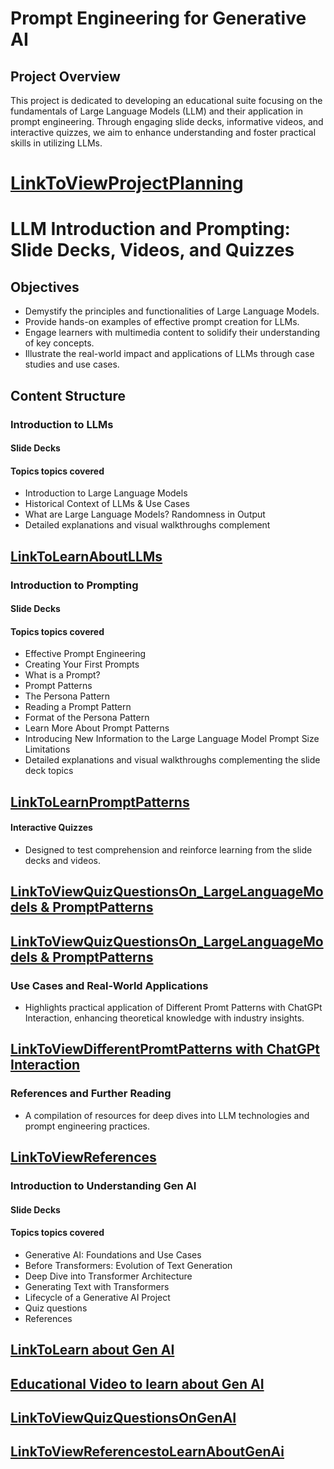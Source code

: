 # Prompt Engineering for Generative AI

## Project Overview
This project is dedicated to developing an educational suite focusing on the fundamentals of Large Language Models (LLM) and their application in prompt engineering. Through engaging slide decks, informative videos, and interactive quizzes, we aim to enhance understanding and foster practical skills in utilizing LLMs.

# [LinkToViewProjectPlanning](https://github.com/users/parthasarathydNU/projects/1)

# LLM Introduction and Prompting: Slide Decks, Videos, and Quizzes

## Objectives
- Demystify the principles and functionalities of Large Language Models.
- Provide hands-on examples of effective prompt creation for LLMs.
- Engage learners with multimedia content to solidify their understanding of key concepts.
- Illustrate the real-world impact and applications of LLMs through case studies and use cases.

## Content Structure

### **Introduction to LLMs**
#### Slide Decks
#### Topics topics covered  
- Introduction to Large Language Models
- Historical Context of LLMs & Use Cases
- What are Large Language Models? Randomness in Output
-  Detailed explanations and visual walkthroughs complement

## [LinkToLearnAboutLLMs](https://docs.google.com/presentation/d/1cF-00-_psdNJseEraGWCCUKvXON-ce7k5T7mTK5fZSQ/edit#slide=id.g2c121413019_0_56)

### **Introduction to Prompting**
#### Slide Decks
#### Topics topics covered  
- Effective Prompt Engineering 
- Creating Your First Prompts
- What is a Prompt?
- Prompt Patterns
- The Persona Pattern
- Reading a Prompt Pattern
- Format of the Persona Pattern
- Learn More About Prompt Patterns
- Introducing New Information to the Large Language Model Prompt Size Limitations
- Detailed explanations and visual walkthroughs complementing the slide deck topics
## [LinkToLearnPromptPatterns](https://docs.google.com/presentation/d/1pueZ3P25Oqwlm69-C7HP5qQjXKKqfNRMfwEEWWzhBZk/edit#slide=id.g2c124c4ef92_0_175)

#### **Interactive Quizzes**
- Designed to test comprehension and reinforce learning from the slide decks and videos.
## [LinkToViewQuizQuestionsOn_LargeLanguageModels & PromptPatterns](https://docs.google.com/presentation/d/1xZTMcSTy32WHeuCRdtgiFWj9yUYtkUo6oX_PrzNAPXU/edit#slide=id.p)

## [LinkToViewQuizQuestionsOn_LargeLanguageModels & PromptPatterns](https://docs.google.com/document/d/1L61tCt3Zbpvp525qy8ozU_aXOvM34ii03U_wLsfaUjQ/edit)


### **Use Cases and Real-World Applications**
- Highlights practical application of  Different Promt Patterns with ChatGPt Interaction, enhancing theoretical knowledge with industry insights.
  
## [LinkToViewDifferentPromtPatterns with ChatGPt Interaction](https://docs.google.com/document/d/16pKaAONgvsCgLn1GQo1D5ZBB5tCjA9_2ctoJ4Nhqze4/edit)

### **References and Further Reading**
- A compilation of resources for deep dives into LLM technologies and prompt engineering practices.
  
## [LinkToViewReferences](https://docs.google.com/presentation/d/1YGPO3b1hZG3sgqb82bhxQampwfQP3vOi4rL0Ss7R_Rw/edit#slide=id.p)

### **Introduction to Understanding Gen AI**
#### Slide Decks
#### Topics topics covered 

- Generative AI: Foundations and Use Cases
- Before Transformers: Evolution of Text Generation
- Deep Dive into Transformer Architecture
- Generating Text with Transformers
- Lifecycle of a Generative AI Project
- Quiz questions
- References
## [LinkToLearn about Gen AI](https://docs.google.com/document/d/1FZ3jLeNEbSGRlNr41X-SYt_TS6v1QFg8pK6zSGnbDak/edit)

## [Educational Video to learn about Gen AI](https://www.youtube.com/watch?v=G2fqAlgmoPo&ab_channel=GoogleCloudTech)

## [LinkToViewQuizQuestionsOnGenAI](https://docs.google.com/document/d/1o-FkG6Uip7Fo7CmNPrk62pXFOf-gjK2t5rz0M1idEy4/edit)

## [LinkToViewReferencestoLearnAboutGenAi](https://docs.google.com/presentation/d/1YGPO3b1hZG3sgqb82bhxQampwfQP3vOi4rL0Ss7R_Rw/edit#slide=id.p)

